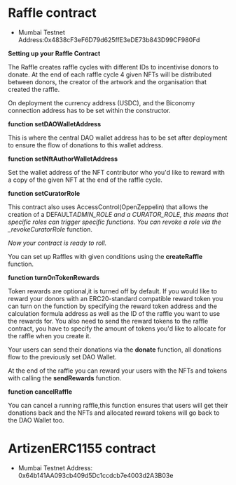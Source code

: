 # Raffle contract

- Mumbai Testnet Address:0x4838cF3eF6D79d625ffE3eDE73b843D99CF980Fd

**Setting up your Raffle Contract**

The Raffle creates raffle cycles with different IDs to incentivise donors to donate. At the end of each raffle cycle 4 given NFTs will be distributed between donors, the creator of the artwork and the organisation that created the raffle.

On deployment the currency address (USDC), and the Biconomy connection address has to be set within the constructor.

**function setDAOWalletAddress**

This is where the central DAO wallet address has to be set after deployment to ensure the flow of donations to this wallet address.

**function setNftAuthorWalletAddress**

Set the wallet address of the NFT contributor who you'd like to reward with a copy of the given NFT at the end of the raffle cycle.

**function setCuratorRole**

This contract also uses AccessControl(OpenZeppelin) that allows the creation of a DEFAULT*ADMIN_ROLE and a CURATOR_ROLE, this means that specific roles can trigger specific functions.
You can revoke a role via the \_revokeCuratorRole* function.

_Now your contract is ready to roll._

You can set up Raffles with given conditions using the **createRaffle** function.

**function turnOnTokenRewards**

Token rewards are optional,it is turned off by default.
If you would like to reward your donors with an ERC20-standard compatible reward token you can turn on the function by specifying the reward token address and the calculation formula address as well as the ID of the raffle you want to use the rewards for.
You also need to send the reward tokens to the raffle contract, you have to specify the amount of tokens you'd like to allocate for the raffle when you create it.

Your users can send their donations via the **donate** function, all donations flow to the previously set DAO Wallet.

At the end of the raffle you can reward your users with the NFTs and tokens with calling the **sendRewards** function.

**function cancelRaffle**

You can cancel a running raffle,this function ensures that users will get their donations back and the NFTs and allocated reward tokens will go back to the DAO Wallet too.

# ArtizenERC1155 contract

- Mumbai Testnet Address:
  0x64b141AA093cb409d5Dc1ccdcb7e4003d2A3B03e
